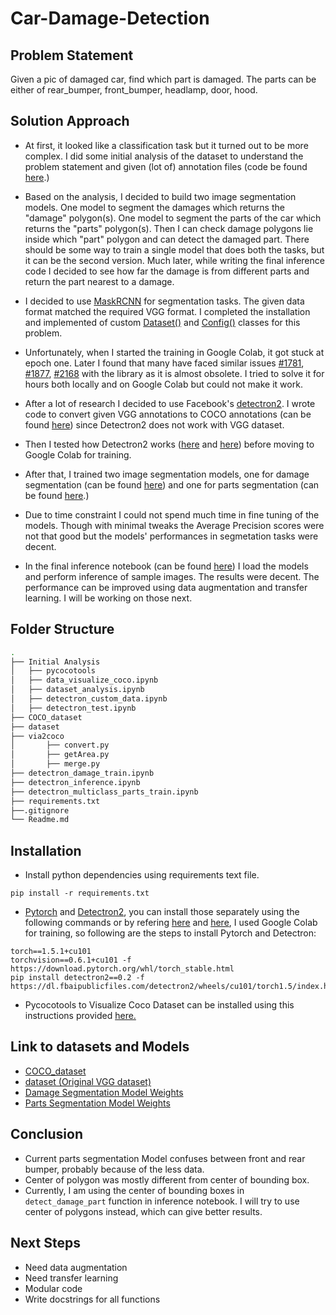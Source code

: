 # Car-Damage-Detection

## Problem Statement
Given a pic of damaged car, find which part is damaged. The parts can be either of rear_bumper, front_bumper, headlamp, door, hood.

## Solution Approach
* At first, it looked like a classification task but it turned out to be more complex. I did some initial analysis of the dataset to understand the problem statement and given (lot of) annotation files (code be found [here](https://github.com/Lplenka/Car-Damage-Detection/blob/master/initial_analysis/dataset_analysis.ipynb).)

* Based on the analysis, I decided to build two image segmentation models. One model to segment the damages which returns the "damage" polygon(s). One model to segment the parts of the car which returns the "parts" polygon(s). Then I can check damage polygons lie inside which "part" polygon and can detect the damaged part. There should be some way to train a single model that does both the tasks, but it can be the second version. Much later, while writing the final inference code I decided to see how far the damage is from different parts and return the part nearest to a damage.

* I decided to use [MaskRCNN](https://github.com/matterport/Mask_RCNN) for segmentation tasks. The given data format matched the required VGG format. I completed the installation and implemented of custom [Dataset()](https://github.com/matterport/Mask_RCNN/blob/master/mrcnn/utils.py#L239) and [Config()](https://github.com/matterport/Mask_RCNN/blob/master/mrcnn/config.py#L17) classes for this problem.

* Unfortunately, when I started the training in Google Colab, it got stuck at epoch one. Later I found that many have faced similar issues [#1781](https://github.com/matterport/Mask_RCNN/issues/1781), [#1877](https://github.com/matterport/Mask_RCNN/issues/1877), [#2168](https://github.com/matterport/Mask_RCNN/issues/2168) with the library as it is almost obsolete. I tried to solve it for hours both locally and on Google Colab but could not make it work.

* After a lot of research I decided to use Facebook's [detectron2](https://github.com/facebookresearch/Detectron). I wrote code to convert given VGG annotations to COCO annotations (can be found [here](https://github.com/Lplenka/Car-Damage-Detection/tree/master/via2coco)) since Detectron2 does not work with VGG dataset.

* Then I tested how Detectron2 works ([here](https://github.com/Lplenka/Car-Damage-Detection/blob/master/initial_analysis/detectron_test.ipynb) and [here](https://github.com/Lplenka/Car-Damage-Detection/blob/master/initial_analysis/detectron_custom_data.ipynb)) before moving to Google Colab for training.

* After that, I trained two image segmentation models, one for damage segmentation (can be found [here](https://github.com/Lplenka/Car-Damage-Detection/blob/master/detectron_damage_train.ipynb)) and one for parts segmentation (can be found [here](https://github.com/Lplenka/Car-Damage-Detection/blob/master/detectron_multiclass_parts_train.ipynb).)

* Due to time constraint I could not spend much time in fine tuning of the models. Though with minimal tweaks the Average Precision scores were not that good but the models' performances in segmetation tasks were decent.

* In the final inference notebook (can be found [here](https://github.com/Lplenka/Car-Damage-Detection/blob/master/detectron_inference.ipynb)) I load the models and perform inference of sample images. The results were decent. The performance can be improved using data augmentation and transfer learning. I will be working on those next.


## Folder Structure
```bash
.
├── Initial Analysis
│   ├── pycocotools
│   ├── data_visualize_coco.ipynb
│   ├── dataset_analysis.ipynb
│   ├── detectron_custom_data.ipynb
│   ├── detectron_test.ipynb
├── COCO_dataset
├── dataset
├── via2coco
│       ├── convert.py
│       ├── getArea.py
│       ├── merge.py
├── detectron_damage_train.ipynb
├── detectron_inference.ipynb
├── detectron_multiclass_parts_train.ipynb
├── requirements.txt
├──.gitignore  
└── Readme.md
```
## Installation
* Install python dependencies using requirements text file.
```
pip install -r requirements.txt
```
* [Pytorch](https://github.com/pytorch/pytorch) and [Detectron2](https://github.com/facebookresearch/Detectron), you can install those separately using the following commands or by refering [here](https://pytorch.org/get-started/locally/#mac-installation) and [here](https://detectron2.readthedocs.io/tutorials/install.html), I used Google Colab for training, so following are the steps to install Pytorch and Detectron:

```
torch==1.5.1+cu101 
torchvision==0.6.1+cu101 -f https://download.pytorch.org/whl/torch_stable.html
pip install detectron2==0.2 -f https://dl.fbaipublicfiles.com/detectron2/wheels/cu101/torch1.5/index.html
```
* Pycocotools to Visualize Coco Dataset can be installed using this instructions provided [here.](https://github.com/cocodataset/cocoapi)

## Link to datasets and Models
* [COCO_dataset](https://drive.google.com/drive/folders/1mxdGl5Ah8NTJQIAAcWsDarJxmZFS0B84?usp=sharing)
* [dataset (Original VGG dataset)](https://drive.google.com/drive/folders/1lvapqYrXS7oCt5Mzp5UO4ZVBqZyvrjz8?usp=sharing)
* [Damage Segmentation Model Weights](https://drive.google.com/file/d/1-Zc5l3jyPVIDSl9dy1jubMQRSXVLMGGV/view?usp=sharing)
* [Parts Segmentation Model Weights](https://drive.google.com/file/d/1-c8ClXB9YHwkMFY6hwuX1TGqy_Q3yE7e/view?usp=sharing)

## Conclusion
* Current parts segmentation Model confuses between front and rear bumper, probably because of the less data.
* Center of polygon was mostly different from center of bounding box. 
* Currently, I am using the center of bounding boxes in `detect_damage_part` function in inference notebook. I will try to use center of polygons instead, which can give better results.

## Next Steps
* Need data augmentation
* Need transfer learning
* Modular code
* Write docstrings for all functions
